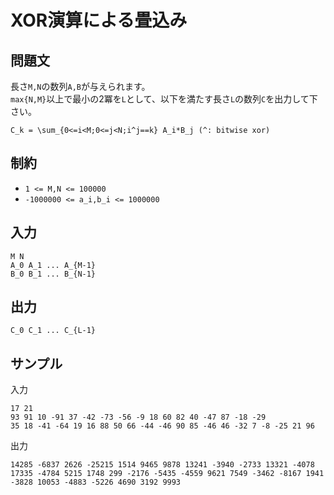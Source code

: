 # XOR演算による畳込み

## 問題文

長さ`M,N`の数列`A,B`が与えられます。  
`max{N,M}`以上で最小の2冪を`L`として、以下を満たす長さ`L`の数列`C`を出力して下さい。
```
C_k = \sum_{0<=i<M;0<=j<N;i^j==k} A_i*B_j (^: bitwise xor)
```

## 制約

- `1 <= M,N <= 100000`
- `-1000000 <= a_i,b_i <= 1000000`

## 入力

```
M N
A_0 A_1 ... A_{M-1}
B_0 B_1 ... B_{N-1}
```

## 出力

```
C_0 C_1 ... C_{L-1}
```

## サンプル

入力
```
17 21
93 91 10 -91 37 -42 -73 -56 -9 18 60 82 40 -47 87 -18 -29
35 18 -41 -64 19 16 88 50 66 -44 -46 90 85 -46 46 -32 7 -8 -25 21 96
```

出力
```
14285 -6837 2626 -25215 1514 9465 9878 13241 -3940 -2733 13321 -4078 17335 -4784 5215 1748 299 -2176 -5435 -4559 9621 7549 -3462 -8167 1941 -3828 10053 -4883 -5226 4690 3192 9993
```
